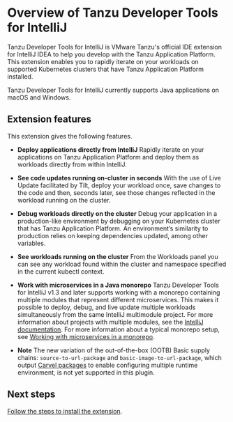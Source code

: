 # Overview of Tanzu Developer Tools for IntelliJ

Tanzu Developer Tools for IntelliJ is VMware Tanzu's official IDE extension for IntelliJ IDEA to help
you develop with the Tanzu Application Platform.
This extension enables you to rapidly iterate on your workloads on supported Kubernetes clusters that
have Tanzu Application Platform installed.

Tanzu Developer Tools for IntelliJ currently supports Java applications on macOS and Windows.

## <a id="extension-features"></a> Extension features

This extension gives the following features.

- **Deploy applications directly from IntelliJ**
  Rapidly iterate on your applications on Tanzu Application Platform and deploy them as workloads
  directly from within IntelliJ.

- **See code updates running on-cluster in seconds**
  With the use of Live Update facilitated by Tilt, deploy your workload once, save changes to the
  code and then, seconds later, see those changes reflected in the workload running on the cluster.

- **Debug workloads directly on the cluster**
  Debug your application in a production-like environment by debugging on your Kubernetes cluster
  that has Tanzu Application Platform.
  An environment’s similarity to production relies on keeping dependencies updated, among other
  variables.

- **See workloads running on the cluster**
  From the Workloads panel you can see any workload found within the cluster and namespace specified
  in the current kubectl context.

- **Work with microservices in a Java monorepo**
  Tanzu Developer Tools for IntelliJ v1.3 and later supports working with a monorepo containing
  multiple modules that represent different microservices.
  This makes it possible to deploy, debug, and live update multiple workloads simultaneously from
  the same IntelliJ multimodule project. For more information about projects with multiple modules,
  see the
  [IntelliJ documentation](https://www.jetbrains.com/help/idea/creating-and-managing-modules.html#modules-idea-java).
  For more information about a typical monorepo setup, see
  [Working with microservices in a monorepo](using-the-extension.hbs.md#mono-repo).

-  **Note** The new variation of the out-of-the-box (OOTB) Basic supply chains: `source-to-url-package` and `basic-image-to-url-package`, which output [Carvel packages](../scc/carvel-package-supply-chain.hbs.md) to enable configuring multiple runtime environment, is not yet supported in this plugin.

## <a id="next-steps"></a> Next steps

[Follow the steps to install the extension](install.hbs.md).
